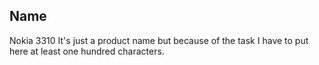## Name
Nokia 3310
It's just a product name but because of the task I have to put here at least one hundred characters.